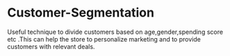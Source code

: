 # Customer-Segmentation
Useful technique to divide customers based on age,gender,spending score etc .This can help the store to personalize marketing and  to provide customers with relevant deals.
